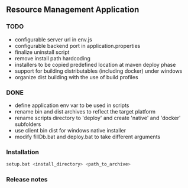 ## Resource Management Application 

### TODO

- configurable server url in env.js
- configurable backend port in application.properties
- finalize uninstall script
- remove install path hardcoding  
- installers to be copied predefined location at maven deploy phase
- support for building distributables (including docker) under windows
- organize dist building with the use of build profiles

### DONE

- define application env var to be used in scripts
- rename bin and dist archives to reflect the target platform
- rename scripts directory to 'deploy' and create 'native' and 'docker' subfolders
- use client bin dist for windows native installer
- modify fillDb.bat and deploy.bat to take different arguments
 

### Installation

``` bash
setup.bat <install_directory> <path_to_archive>
```

### Release notes